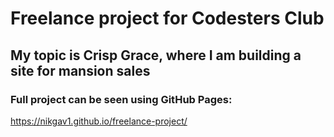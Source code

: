 # Freelance project for Codesters Club

## My topic is Crisp Grace, where I am building a site for mansion sales

### Full project can be seen using GitHub Pages:

https://nikgav1.github.io/freelance-project/